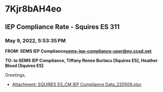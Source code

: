 # 7Kjr8bAH4eo
## IEP Compliance Rate - Squires ES 311
### May 9, 2022, 5:53:35 PM
**FROM: SEMS IEP Compliance<sems-iep-compliance-user@nv.ccsd.net>**

**TO: to SEMS IEP Compliance, Tiffany Renee Burlacu [Squires ES], Heather Blood [Squires ES]**


Greetings,  





* [Attachment: SQUIRES ES_CM IEP Compliance Data_220509.xlsx](7Kjr8bAH4eo-attachment-1.xlsx)
